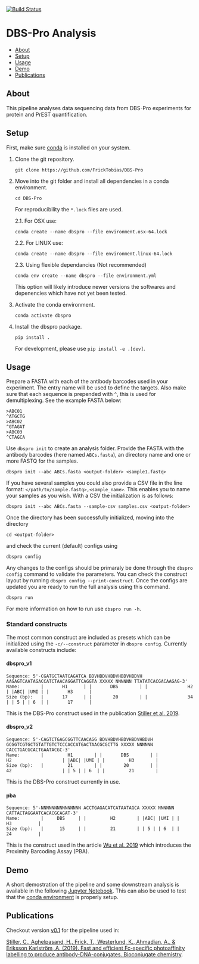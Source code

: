 [![Build Status](https://travis-ci.org/FrickTobias/DBS-Pro.svg?branch=master)](https://travis-ci.org/FrickTobias/DBS-Pro) <!-- markdownlint-disable MD041-->

# DBS-Pro Analysis

- [About](#About)
- [Setup](#Setup)
- [Usage](#Usage)
- [Demo](#Demo)
- [Publications](#Publications)

## About

This pipeline analyses data sequencing data from DBS-Pro experiments for protein and PrEST quantification.

## Setup

First, make sure [conda](https://docs.conda.io/projects/conda/en/latest/user-guide/install/) is installed on your system.

1. Clone the git repository.

    ```{bash}
    git clone https://github.com/FrickTobias/DBS-Pro
    ```

2. Move into the git folder and install all dependencies in a conda environment.

    ```{bash}
    cd DBS-Pro
    ```

    For reproducibility the `*.lock` files are used.

    2.1. For OSX use:

    ```{bash}
    conda create --name dbspro --file environment.osx-64.lock
    ```

    2.2. For LINUX use:

    ```{bash}
    conda create --name dbspro --file environment.linux-64.lock
    ```

    2.3. Using flexible dependancies (Not recommended)

    ```{bash}
    conda env create --name dbspro --file environment.yml
    ```

    This option will likely introduce newer versions the softwares
    and depenencies which have not yet been tested.

3. Activate the conda environment.

    ```{bash}
    conda activate dbspro
    ```

4. Install the dbspro package.

    ```{bash}
    pip install .
    ```

    For development, please use `pip install -e .[dev]`.

## Usage

Prepare a FASTA with each of the antibody barcodes used in your experiment. The entry name will be used to define the
targets. Also make sure that each sequence is prepended with `^`, this is used for demultiplexing. See the example FASTA below:

```{bash}
>ABC01
^ATGCTG
>ABC02
^GTAGAT
>ABC03
^CTAGCA
```

Use `dbspro init` to create an analysis folder. Provide the FASTA with the antibody barcodes (here named `ABCs.fasta`),
an directory name and one or more FASTQ for the samples.

```{bash}
dbspro init --abc ABCs.fasta <output-folder> <sample1.fastq>
```

If you have several samples you could also provide a CSV file in the line format: `</path/to/sample.fastq>,<sample_name>`.
This enables you to name your samples as you wish. With a CSV the initialization is as follows:

```{bash}
dbspro init --abc ABCs.fasta --sample-csv samples.csv <output-folder>
```

Once the directory has been successfully initialized, moving into the directory

```{bash}
cd <output-folder>
```

and check the current (default) configs using

```{bash}
dbspro config
```

Any changes to the configs should be primaraly be done through the `dbspro config` command to validate the parameters. You can check the construct layout by running `dbspro config --print-construct`. Once the configs are updated you are ready to run the full analysis using this command.

```{bash}
dbspro run
```

For more information on how to run use `dbspro run -h`.

### Standard constructs

The most common construct are included as presets which can be initialized using the `-c/--construct` parameter in `dbspro config`. Currently available constructs include:

#### dbspro_v1

```{bash}
Sequence: 5'-CGATGCTAATCAGATCA BDVHBDVHBDVHBDVHBDVH AAGAGTCAATAGACCATCTAACAGGATTCAGGTA XXXXX NNNNNN TTATATCACGACAAGAG-3'
Name:        |       H1      | |       DBS        | |               H2               | |ABC| |UMI | |       H3      |
Size (bp):   |       17      | |        20        | |               34               | | 5 | | 6  | |       17      |
```

This is the DBS-Pro construct used in the publication [Stiller et al. 2019][1].

#### dbspro_v2

```{bash}
Sequence: 5'-CAGTCTGAGCGGTTCAACAGG BDVHBDVHBDVHBDVHBDVH GCGGTCGTGCTGTATTGTCTCCCACCATGACTAACGCGCTTG XXXXX NNNNNN CACCTGACGCACTGAATACGC-3'
Name:        |         H1        | |       DBS        | |                   H2                   | |ABC| |UMI | |         H3        |
Size (bp):   |         21        | |        20        | |                   42                   | | 5 | | 6  | |         21        |
```

This is the DBS-Pro construct currently in use.

#### pba

```{bash}
Sequence: 5'-NNNNNNNNNNNNNNN ACCTGAGACATCATAATAGCA XXXXX NNNNNN CATTACTAGGAATCACACGCAGAT-3'
Name:        |     DBS     | |         H2        | |ABC| |UMI | |          H3          |
Size (bp):   |      15     | |         21        | | 5 | | 6  | |          24          |
```

This is the construct used in the article [Wu et al. 2019][2] which introduces the Proximity Barcoding Assay (PBA).

## Demo

A short demostration of the pipeline and some downstream analysis is available in the following
[Jupyter Notebook](example/example.ipynb). This can also be used to test that the [conda environment](#Setup) is
properly setup.

## Publications

Checkout version [v0.1](https://github.com/FrickTobias/DBS-Pro/tree/v0.1) for the pipeline used in:

[Stiller, C., Aghelpasand, H., Frick, T., Westerlund, K., Ahmadian, A., & Eriksson Karlström, A. (2019). Fast and efficient Fc-specific photoaffinity labelling to produce antibody-DNA-conjugates. Bioconjugate chemistry][1].

[1]: https://pubs.acs.org/doi/abs/10.1021/acs.bioconjchem.9b00548 "Stiller et al. 2019"
[2]: https://doi.org/10.1038/s41467-019-11486-1 "Wu et al. 2019"

